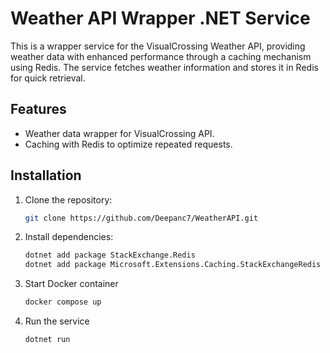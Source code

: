 # Weather API Wrapper .NET Service

This is a wrapper service for the VisualCrossing Weather API, providing weather data with enhanced performance through a caching mechanism using Redis. The service fetches weather information and stores it in Redis for quick retrieval.

## Features
- Weather data wrapper for VisualCrossing API.
- Caching with Redis to optimize repeated requests.

## Installation
1. Clone the repository:
   ```bash
   git clone https://github.com/Deepanc7/WeatherAPI.git
2. Install dependencies:
   ```bash
   dotnet add package StackExchange.Redis
   dotnet add package Microsoft.Extensions.Caching.StackExchangeRedis
3. Start Docker container
   ```bash
   docker compose up
4. Run the service
   ```bash
   dotnet run
